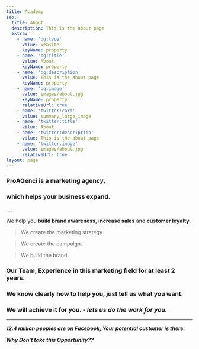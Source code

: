 ```yaml
---
title: Academy
seo:
  title: About
  description: This is the about page
  extra:
    - name: 'og:type'
      value: website
      keyName: property
    - name: 'og:title'
      value: About
      keyName: property
    - name: 'og:description'
      value: This is the about page
      keyName: property
    - name: 'og:image'
      value: images/about.jpg
      keyName: property
      relativeUrl: true
    - name: 'twitter:card'
      value: summary_large_image
    - name: 'twitter:title'
      value: About
    - name: 'twitter:description'
      value: This is the about page
    - name: 'twitter:image'
      value: images/about.jpg
      relativeUrl: true
layout: page
---
```

### **ProAGenci** is a marketing agency,

### which helps your business expand.

....

We help you **build brand awareness**, **increase sales** and **customer loyalty.**

> We create the marketing strategy.

> We create the campaign.

> We build the brand.



### **Our Team**, Experience in this marketing field for at least 2 years.

### We know clearly how to help you, just tell us what you want.

### We will achieve it for you. - ***lets us do the work for you.***

***

***12.4 million peoples are on Facebook, Your potential customer is there.***

***Why Don't take this Opportunity??***
